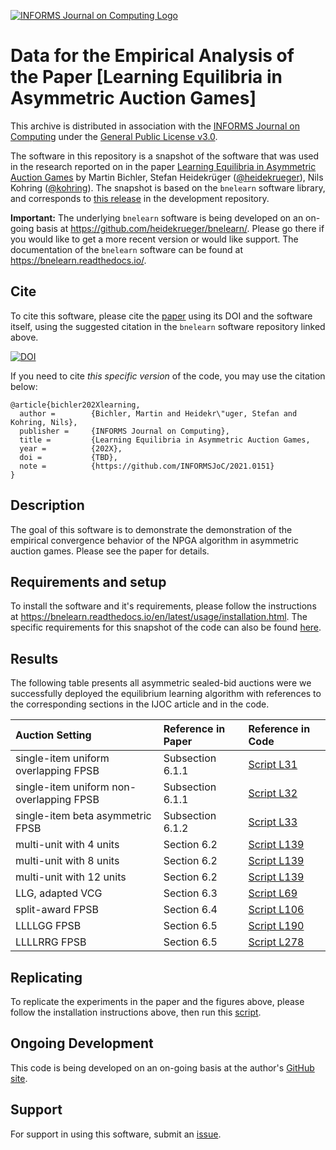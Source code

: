 [![INFORMS Journal on Computing Logo](https://INFORMSJoC.github.io/logos/INFORMS_Journal_on_Computing_Header.jpg)](https://pubsonline.informs.org/journal/ijoc)

# Data for the Empirical Analysis of the Paper [Learning Equilibria in Asymmetric Auction Games]

This archive is distributed in association with the [INFORMS Journal on
Computing](https://pubsonline.informs.org/journal/ijoc) under the [General Public License v3.0](LICENSE).

The software in this repository is a snapshot of the software that was used in the research reported on in the paper [Learning Equilibria in Asymmetric Auction Games](tbd) by Martin Bichler, Stefan Heidekrüger ([@heidekrueger](https://github.com/heidekrueger)), Nils Kohring ([@kohring](https://github.com/kohring)). The snapshot is based on the `bnelearn` software library, and corresponds to [this release](https://github.com/heidekrueger/bnelearn/releases/tag/v1.1.0) in the development repository. 

**Important:** The underlying `bnelearn` software is being developed on an on-going basis at 
https://github.com/heidekrueger/bnelearn/. Please go there if you would like to get a more recent version or would like support. The documentation of the `bnelearn` software can be found at https://bnelearn.readthedocs.io/.

## Cite

To cite this software, please cite the [paper](tbd) using its DOI and the software itself, using the suggested citation in the `bnelearn` software repository linked above.

[![DOI](https://zenodo.org/badge/571825331.svg)](https://zenodo.org/badge/latestdoi/571825331)

If you need to cite _this specific version_ of the code, you may use the citation below:

```
@article{bichler202Xlearning,
  author =        {Bichler, Martin and Heidekr\"uger, Stefan and Kohring, Nils},
  publisher =     {INFORMS Journal on Computing},
  title =         {Learning Equilibria in Asymmetric Auction Games,
  year =          {202X},
  doi =           {TBD},
  note =          {https://github.com/INFORMSJoC/2021.0151}
}  
```

## Description

The goal of this software is to demonstrate the demonstration of the empirical convergence behavior of the NPGA algorithm in asymmetric auction games. Please see the paper for details.

## Requirements and setup

To install the software and it's requirements, please follow the instructions at https://bnelearn.readthedocs.io/en/latest/usage/installation.html. The specific requirements for this snapshot of the code can also be found [here](bnelearn/docs/usage/installation.rst). 

## Results

The following table presents all asymmetric sealed-bid auctions were we successfully deployed the equilibrium learning algorithm with references to the corresponding sections in the IJOC article and in the code.

| Auction Setting                          | Reference in Paper | Reference in Code                                            |
| :---                                     | :---               | :---                                                         |
| single-item uniform overlapping FPSB     | Subsection 6.1.1   | [Script L31](https://github.com/heidekrueger/bnelearn/blob/a9a7d895295adf79f863c384535f2d4740dc88f0/scripts/run_experiments_asymmetric.py#L31) |
| single-item uniform non-overlapping FPSB | Subsection 6.1.1   | [Script L32](https://github.com/heidekrueger/bnelearn/blob/a9a7d895295adf79f863c384535f2d4740dc88f0/scripts/run_experiments_asymmetric.py#L32) |
| single-item beta asymmetric FPSB         | Subsection 6.1.2   | [Script L33](https://github.com/heidekrueger/bnelearn/blob/a9a7d895295adf79f863c384535f2d4740dc88f0/scripts/run_experiments_asymmetric.py#L33) |
| multi-unit with 4 units                  | Section 6.2        | [Script L139](https://github.com/heidekrueger/bnelearn/blob/a9a7d895295adf79f863c384535f2d4740dc88f0/scripts/run_experiments_asymmetric.py#L139) |
| multi-unit with 8 units                  | Section 6.2        | [Script L139](https://github.com/heidekrueger/bnelearn/blob/a9a7d895295adf79f863c384535f2d4740dc88f0/scripts/run_experiments_asymmetric.py#L139) |
| multi-unit with 12 units                 | Section 6.2        | [Script L139](https://github.com/heidekrueger/bnelearn/blob/a9a7d895295adf79f863c384535f2d4740dc88f0/scripts/run_experiments_asymmetric.py#L139) |
| LLG, adapted VCG                         | Section 6.3        | [Script L69](https://github.com/heidekrueger/bnelearn/blob/a9a7d895295adf79f863c384535f2d4740dc88f0/scripts/run_experiments_asymmetric.py#L69) |
| split-award FPSB                         | Section 6.4        | [Script L106](https://github.com/heidekrueger/bnelearn/blob/a9a7d895295adf79f863c384535f2d4740dc88f0/scripts/run_experiments_asymmetric.py#L106) |
| LLLLGG FPSB                              | Section 6.5        | [Script L190](https://github.com/heidekrueger/bnelearn/blob/a9a7d895295adf79f863c384535f2d4740dc88f0/scripts/run_experiments_asymmetric.py#L190) |
| LLLLRRG FPSB                             | Section 6.5        | [Script L278](https://github.com/heidekrueger/bnelearn/blob/a9a7d895295adf79f863c384535f2d4740dc88f0/scripts/run_experiments_asymmetric.py#L278) |

## Replicating

To replicate the experiments in the paper and the figures above, please follow the installation instructions above, then run this [script](https://github.com/heidekrueger/bnelearn/blob/a9a7d895295adf79f863c384535f2d4740dc88f0/scripts/run_experiments_asymmetric.py).

## Ongoing Development

This code is being developed on an on-going basis at the author's [GitHub site](https://github.com/heidekrueger/bnelearn/).

## Support

For support in using this software, submit an [issue](https://github.com/heidekrueger/bnelearn/issues/new).
